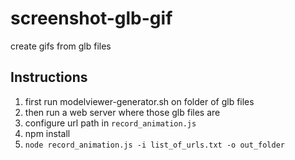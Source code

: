 # screenshot-glb-gif
create gifs from glb files

## Instructions

1. first run modelviewer-generator.sh on folder of glb files
2. then run a web server where those glb files are
3. configure url path in `record_animation.js`
4. npm install
5. `node record_animation.js -i list_of_urls.txt -o out_folder`
